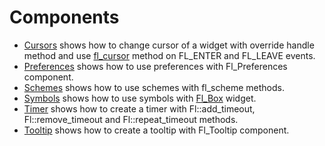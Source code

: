 # Components

* [Cursors](Cursors) shows how to change cursor of a widget with override handle method and use [fl_cursor](https://www.fltk.org/doc-1.3/group__fl__drawings.html#gac34f54a80fa846cf66f160bc02940bd2) method on FL_ENTER and FL_LEAVE events.
* [Preferences](Preferences/README.md) shows how to use preferences with Fl_Preferences component.
* [Schemes](Schemes/README.md) shows how to use schemes with fl_scheme methods.
* [Symbols](Symbols/README.md) shows how to use symbols with [Fl_Box](https://www.fltk.org/doc-1.3/classFl__Box.html) widget.
* [Timer](Timer/README.md) shows how to create a timer with Fl::add_timeout,  Fl::remove_timeout and Fl::repeat_timeout methods.
* [Tooltip](Tooltip/README.md) shows how to create a tooltip with Fl_Tooltip component.
